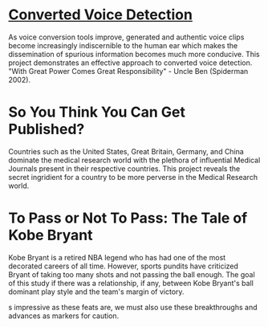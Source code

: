 # [Converted Voice Detection](https://github.com/ciads-ut/converted-voice-detection)

As voice conversion tools improve, generated and authentic voice clips become increasingly indiscernible to the human ear which makes the dissemination of spurious information becomes much more conducive. This project demonstrates an effective approach to converted voice detection. "With Great Power Comes Great Responsibility" - Uncle Ben (Spiderman 2002). 

# So You Think You Can Get Published? 
Countries such as the United States, Great Britain, Germany, and China dominate the medical research world with the plethora of influential Medical Journals present in their respective countries. This project reveals the secret ingridient for a country to be more perverse in the Medical Research world.

# To Pass or Not To Pass: The Tale of Kobe Bryant
Kobe Bryant is a retired NBA legend who has had one of the most decorated careers of all time. However, sports pundits have criticized Bryant of taking too many shots and not passing the ball enough. The goal of this study if there was a relationship, if any, between Kobe Bryant's ball dominant play style and the team's margin of victory. 

s impressive as these feats are, we must also use these breakthroughs and advances as markers for caution.  
